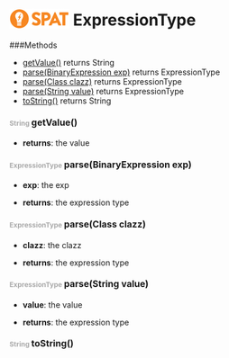 <img src='spat.jpg' alt='SPAT' style='position: relative;top: 5px;'/> ExpressionType
=====



###Methods
- [getValue()](#1268464124)  returns String
- [parse(BinaryExpression exp)](#95763230)  returns ExpressionType
- [parse(Class clazz)](#-1237794578)  returns ExpressionType
- [parse(String value)](#-1311492622)  returns ExpressionType
- [toString()](#1774939245)  returns String


#### <span style="font-size:12px;color:#AAAAAA">String</span> <a style="font-size:16px;" name="1268464124">getValue</a><span style="font-size:16px;">()</span>
- <b>returns</b>: the value

#### <span style="font-size:12px;color:#AAAAAA">ExpressionType</span> <a style="font-size:16px;" name="95763230">parse</a><span style="font-size:16px;">(BinaryExpression exp)</span>
- <b>exp</b>: 
        the exp

- <b>returns</b>: the expression type

#### <span style="font-size:12px;color:#AAAAAA">ExpressionType</span> <a style="font-size:16px;" name="-1237794578">parse</a><span style="font-size:16px;">(Class clazz)</span>
- <b>clazz</b>: 
        the clazz

- <b>returns</b>: the expression type

#### <span style="font-size:12px;color:#AAAAAA">ExpressionType</span> <a style="font-size:16px;" name="-1311492622">parse</a><span style="font-size:16px;">(String value)</span>
- <b>value</b>: 
        the value

- <b>returns</b>: the expression type

#### <span style="font-size:12px;color:#AAAAAA">String</span> <a style="font-size:16px;" name="1774939245">toString</a><span style="font-size:16px;">()</span>

